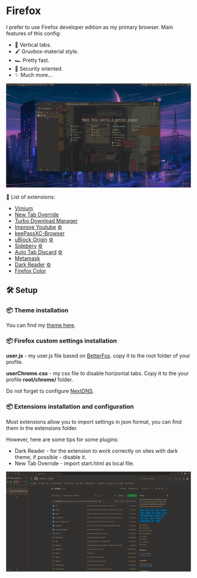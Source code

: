 # Firefox

I prefer to use Firefox developer edition as my primary browser.
Main features of this config:

- :bookmark_tabs: Vertical tabs.
- :paintbrush: Gruvbox-material style.
- :racing_car: Pretty fast.
- :closed_lock_with_key: Security oriented.
- :sparkles: Much more...

![start-page](firefox-start.png "Start page")

:briefcase: List of extensions:

- [Vimium](https://github.com/philc/vimium)
- [New Tab Override](https://github.com/cadeyrn/newtaboverride)
- [Turbo Download Manager](https://github.com/inbasic/turbo-download-manager)
- [Improve Youtube](https://github.com/code-charity/youtube) [:gear:](../extensions/improvedtube.json)
- [keePassXC-Browser](https://github.com/keepassxreboot/keepassxc-browser)
- [uBlock Origin](https://github.com/gorhill/uBlock) [:gear:](../extensions/ublock.json)
- [Sidebery](https://github.com/mbnuqw/sidebery) [:gear:](../extensions/sidebery.json)
- [Auto Tab Discard](https://github.com/rNeomy/auto-tab-discard) [:gear:](../extensions/auto-tab-discard.json)
- [Metamask](https://github.com/MetaMask/metamask-extension)
- [Dark Reader](https://github.com/darkreader/darkreader) [:gear:](../extensions/dark-reader.json)
- [Firefox Color](https://github.com/mozilla/FirefoxColor)

## :hammer_and_wrench: Setup

### :package: Theme installation

You can find my [theme here](https://shorturl.at/kqHuq).

### :package: Firefox custom settings installation

**user.js** - my user.js file based on [BetterFox](https://github.com/yokoffing/Betterfox).
copy it to the root folder of your profile.

**userChrome.css** - my css file to disable horizontal tabs. Copy it to the
your profile **root/chrome/** folder.

Do not forget to configure [NextDNS](https://nextdns.io).

### :package: Extensions installation and configuration

Most extensions allow you to import settings in json format, you can find them
in the extensions folder.

However, here are some tips for some plugins:

- Dark Reader - for the extension to work correctly on sites with dark theme,
if possible - disable it.
- New Tab Override - import start.html as local file.

![firefox-github](firefox-github.png "Github page")
